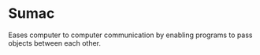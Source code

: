 # Sumac
Eases computer to computer communication by enabling programs to pass objects between each other.
